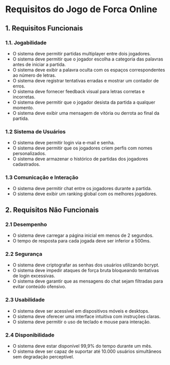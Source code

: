 # Requisitos do Jogo de Forca Online

## 1. Requisitos Funcionais

### 1.1. Jogabilidade

* O sistema deve permitir partidas multiplayer entre dois jogadores.
* O sistema deve permitir que o jogador escolha a categoria das palavras antes de iniciar a partida.
* O sistema deve exibir a palavra oculta com os espaços correspondentes ao número de letras.
* O sistema deve registrar tentativas erradas e mostrar um contador de erros.
* O sistema deve fornecer feedback visual para letras corretas e incorretas.
* O sistema deve permitir que o jogador desista da partida a qualquer momento.
* O sistema deve exibir uma mensagem de vitória ou derrota ao final da partida.

### 1.2 Sistema de Usuários

* O sistema deve permitir login via e-mail e senha.
* O sistema deve permitir que os jogadores criem perfis com nomes personalizados.
* O sistema deve armazenar o histórico de partidas dos jogadores cadastrados.

### 1.3 Comunicação e Interação

* O sistema deve permitir chat entre os jogadores durante a partida.
* O sistema deve exibir um ranking global com os melhores jogadores.

## 2. Requisitos Não Funcionais

### 2.1 Desempenho

* O sistema deve carregar a página inicial em menos de 2 segundos.
* O tempo de resposta para cada jogada deve ser inferior a 500ms.

### 2.2 Segurança

* O sistema deve criptografar as senhas dos usuários utilizando bcrypt.
* O sistema deve impedir ataques de força bruta bloqueando tentativas de login excessivas.
* O sistema deve garantir que as mensagens do chat sejam filtradas para evitar conteúdo ofensivo.

### 2.3 Usabilidade

* O sistema deve ser acessível em dispositivos móveis e desktops.
* O sistema deve oferecer uma interface intuitiva com instruções claras.
* O sistema deve permitir o uso de teclado e mouse para interação.

### 2.4 Disponibilidade

* O sistema deve estar disponível 99,9% do tempo durante um mês.
* O sistema deve ser capaz de suportar até 10.000 usuários simultâneos sem degradação perceptível.